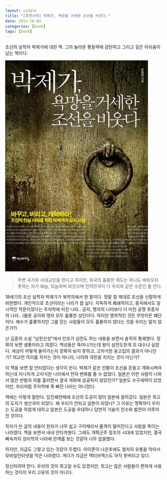 ```yaml
---
layout: single
title: "[추천서적] 박제가, 욕망을 거세한 조선을 비웃다."
date: 2013-10-04
categories: [book]
tags: [book]
---
```


조선의 실학자 박제가에 대한 책. 그의 놀라운 통찰력에 감탄하고 그리고 깊은 아쉬움이 남는 책이다.

![park](/assets/images/park.jpg)

> 주변 국가와 사대교린을 한다고 하지만, 외국의 훌륭한 제도는 하나도 배워오지 못하는 자가 왜놈, 되놈하며 비웃으며 천하민국이 다 우리와 같은 수준인 줄 안다.

18세기의 조선 실학자 박제가가 북학의에서 한 말이다. 정말 참 제대로 조선을 신랄하게 비판했다.
개인적으로 조선이라는 나라가 참 싫다.
지독하게 폐쇄적이고, 중국에서도 일시적인 학문이었다는 주자학에 미친 나라..
공자, 맹자의 나라보다 더 미친 공맹 추종자의 나라..
(물론 공자와 맹자 모두 훌륭한 성인이다. 하지만 맹목적인 것은 무엇이든 폐단이다.
예수가 훌륭하지만 그를 믿는 사람들이 모두 훌륭하지 않다는 것을 우리는 알지 않은가?)

난 김훈의 소설 "남한산성"에서 인조가 삼전도 하는 내용을 보면서 솔직히 통쾌했다.
정확히 보면 샘통이라고 여겼다. 백성들은 죽어나가는데 왕이 삼전도한게 모 대수냐 싶었다.
세상이 어떻게 돌아가는지 정확히 보지 못하고, 고지식한 옹고집의 결과가 아니던가?
외교란 의리를 지키는 것이 아니라, 나라와 국민을 지키는 것이 아닌가?

이 책을 보면 참 안타깝다는 생각이 든다. 박제가 같은 인물이 조선을 흔들고 개화시켜야 하는데
지나치게 고지식한 나라에서 전혀 변화를 줄 수 없었다.
일본은 이런 사람이 나와서 많은 반발과 피를 흘리면서 결국 개화에 성공하지 않았던가?
일본도 수구세력이 있었지만, 우리처럼 주자학에 푹 빠진 나라는 아니었다.

책에는 이렇게 말한다.
임진왜란때에 조선의 도공이 많이 일본에 끌려갔다. 일본은 최고의 도자기 생산국이 되었다.
왜 우리가 안되고 일본이 되었나? 그 이유는 명확하다 우리는 도공을 하찮게 대하고 일본은 도공을 우대하니 당연히 기술이 전수와 발전이 이루어진 것이다.

학자가 쓴 글의 내용이 한자가 너무 쉽고 구어체라서 품격이 떨어진다고 사람을 죽이는 나라였다.
책을 보면서 내내 안타까웠다. 그래도 개혁군주 정조의 시대에 있었지만, 결국 뼈속까지 성리학의 나라에 한계를 보는 것같아 너무 씁쓸했다.

하지만, 지금도 그렇고 있는 것같아 두렵다.
아이폰이 나온후에도 철저히 유통을 막아서 모바일인터넷을 막은 나라였다.
게다가 지금은 엑티브엑스도 아직 못버리고 있다.

정신차려야 한다. 우리의 것이 최고일 수도 있겠지만, 최고는 많은 사람들이 편하게 사용하는 것이지 우리 고유의 것이 아니다.
